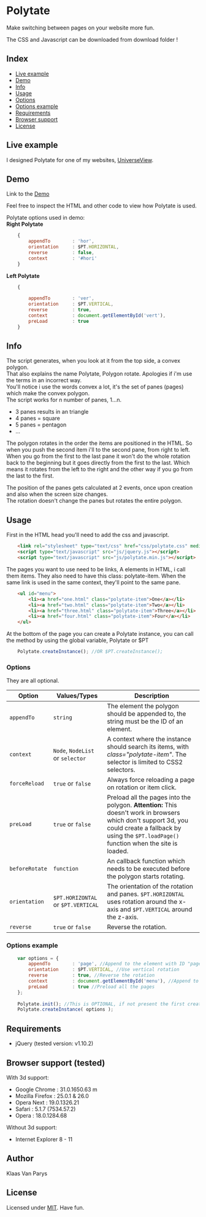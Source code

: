 # Polytate

Make switching between pages on your website more fun.

The CSS and Javascript can be downloaded from download folder !

## Index
- [Live example][link0]
- [Demo][link1]
- [Info][link2]
- [Usage][link3]
- [Options][link4]
- [Options example][link5]
- [Requirements][link6]
- [Browser support][link7]
- [License][link8]

## Live example

I designed Polytate for one of my websites, [UniverseView](http://universeview.be).

## Demo

Link to the [Demo][demo]

Feel free to inspect the HTML and other code to view how Polytate is used.

Polytate options used in demo:  
**Right Polytate**
```javascript
	{
		appendTo		: 'hor',
		orientation		: $PT.HORIZONTAL,
		reverse			: false,
		context			: '#hori'
	}
```
**Left Polytate**
```javascript
	{
			
		appendTo		: 'ver',
		orientation		: $PT.VERTICAL,
		reverse			: true,
		context			: document.getElementById('vert'),
		preLoad			: true
	}
```

## Info

The script generates, when you look at it from the top side, a convex polygon.  
That also explains the name Polytate, Polygon rotate. Apologies if i'm use the terms in an incorrect way.  
You'll notice i use the words convex a lot, it's the set of panes (pages) which make the convex polygon.  
The script works for n number of panes, 1...n.  
  - 3 panes results in an triangle 
  - 4 panes = square
  - 5 panes = pentagon
  - ...

The polygon rotates in the order the items are positioned in the HTML. So when you push the second item i'll to the second pane, from right to left.
When you go from the first to the last pane it won't do the whole rotation back to the beginning but it goes directly from the first to the last.
Which means it rotates from the left to the right and the other way if you go from the last to the first.

The position of the panes gets calculated at 2 events, once upon creation and also when the screen size changes.  
The rotation doesn't change the panes but rotates the entire polygon.  
  
## Usage

First in the HTML head you'll need to add the css and javascript.
```html
	<link rel="stylesheet" type="text/css" href="css/polytate.css" media="screen" />
	<script type="text/javascript" src="js/jquery.js"></script>
	<script type="text/javascript" src="js/polytate.min.js"></script>
```
The pages you want to use need to be links, A elements in HTML, i call them items. They also need to have this class: polytate-item. When the same link is used in the same context, they'll point to the same pane.
```html
	<ul id="menu">
		<li><a href="one.html" class="polytate-item">One</a></li>
		<li><a href="two.html" class="polytate-item">Two</a></li>
		<li><a href="three.html" class="polytate-item">Three</a></li>
		<li><a href="four.html" class="polytate-item">Four</a></li>
	</ul>
```
At the bottom of the page you can create a Polytate instance, you can call the method by using the global variable, Polytate or $PT
```javascript
	Polytate.createInstance(); //OR $PT.createInstance();
```

### Options
 They are all optional.

| Option      	| Values/Types        | Description                                                                                                        |
| ------------- | ------------------- | ------------------------------------------------------------------------------------------------------------------ |
| `appendTo`    | `string`   		  | The element the polygon should be appended to, the string must be the ID of an element. |
| `context` 	| `Node`, `NodeList` or `selector`   | A context where the instance should search its items, with *class="polytate-item"*. The selector is limited to CSS2 selectors. |
| `forceReload`    | `true` or `false`   | Always force reloading a page on rotation or item click. |
| `preLoad`    | `true` or `false`   | Preload all the pages into the polygon. **Attention:** This doesn't work in browsers which don't support 3d, you could create a fallback by using the `$PT.loadPage()` function when the site is loaded. |
| `beforeRotate`     | `function` | An callback function which needs to be executed before the polygon starts rotating. |
| `orientation`     | `$PT.HORIZONTAL` or `$PT.VERTICAL` | The orientation of the rotation and panes. `$PT.HORIZONTAL` uses rotation around the x-axis and `$PT.VERTICAL` around the z-axis. |
| `reverse`    | `true` or `false`           | Reverse the rotation. |

### Options example
```javascript
	var options = {
		appendTo		: 'page', //Append to the element with ID "page"
		orientation		: $PT.VERTICAL, //Use vertical rotation
		reverse			: true, //Reverse the rotation
		context			: document.getElementById('menu'), //Append to the element with ID "menu"
		preLoad			: true //Preload all the pages
	};
			
	Polytate.init(); //This is OPTIONAL, if not present the first creation will handle the initialization
	Polytate.createInstance( options );
```

## Requirements
  - jQuery (tested version: v1.10.2)
	
## Browser support (tested)

With 3d support:
  - Google Chrome : 31.0.1650.63 m
  - Mozilla Firefox : 25.0.1 & 26.0
  - Opera Next : 19.0.1326.21
  - Safari : 5.1.7 (7534.57.2)
  - Opera : 18.0.1284.68

Without 3d support:
  - Internet Explorer 8 - 11

## Author

Klaas Van Parys

## License

Licensed under [MIT][mit]. Have fun.

[mit]: http://www.opensource.org/licenses/mit-license.php
[demo]: http://polytate.warsaalk.be/
[jquery]: http://jquery.com/
[link0]: https://github.com/Warsaalk/Polytate#live-example
[link1]: https://github.com/Warsaalk/Polytate#demo
[link2]: https://github.com/Warsaalk/Polytate#info
[link3]: https://github.com/Warsaalk/Polytate#usage
[link4]: https://github.com/Warsaalk/Polytate#options
[link5]: https://github.com/Warsaalk/Polytate#options-example
[link6]: https://github.com/Warsaalk/Polytate#requirements
[link7]: https://github.com/Warsaalk/Polytate#browser-support-tested
[link8]: https://github.com/Warsaalk/Polytate#license
